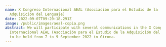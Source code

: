 ```yaml
---
name: X Congreso Internacional AEAL (Asociación para el Estudio de la
  Adquisición del Lenguaje)
date: 2022-09-07T09:20:18.291Z
image: /public/images/aeal-copia.png
abstract: We will participate with several communications in the X Congreso
  Internacional AEAL (Asociación para el Estudio de la Adquisición del Lenguaje)
  to be held from 7 to 9 September 2022 in Girona.
---
```


